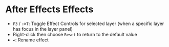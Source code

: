 # After Effects Effects

- `F3` / `⇧⌘T`: Toggle Effect Controls for selected layer (when a specific layer has focus in the layer panel)
- Right-click then choose `Reset` to return to the default value
- `↩`: Rename effect